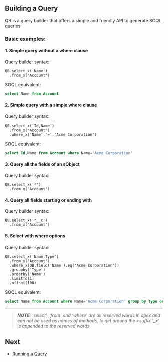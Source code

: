 
## Building a Query

QB is a query builder that offers a simple and friendly API to generate SOQL queries

### Basic examples:

#### 1. **Simple query without a where clause**

Query builder syntax:
  ```apex
  QB.select_x('Name')
    .from_x('Account')
  ```

SOQL equivalent:
  ```sql
  select Name from Account
  ```


#### 2. **Simple query with a simple where clause**

Query builder syntax:
  ```apex
  QB.select_x('Id,Name')
    .from_x('Account')
    .where_x('Name','=','Acme Corporation')
  ```

SOQL equivalent:
  ```sql
  select Id,Name from Account where Name='Acme Corporation'
  ```

#### 3. Query all the fields of an sObject

Query builder syntax:
  ```apex
  QB.select_x('*')
    .from_x('Account')
  ```
  
#### 4. Query all fields starting or ending with

Query builder syntax:
  ```apex
  QB.select_x('*__c')
    .from_x('Account')
  ```
  
#### 5. Select with where options

Query builder syntax:
  ```apex
  QB.select_x('Name,Type')
    .from_x('Account')
    .where_x(QB.field('Name').eq('Acme Corporation'))
    .groupby('Type')
    .orderby('Name')
    .limitTo(1)
    .offset(100)
  ```
SOQL equivalent:
  ```sql
  select Name from Account where Name='Acme Corporation' group by Type order by Name limit 1 offset 100
  ```
--------  
>*__NOTE__: 
>'select', 'from' and 'where' are all reserved words in apex and can not be used as names of methods, to get around the >suffix '__\_x__' is appended to the reserved words*

## Next

* [Running a Query](RUN.md) 
